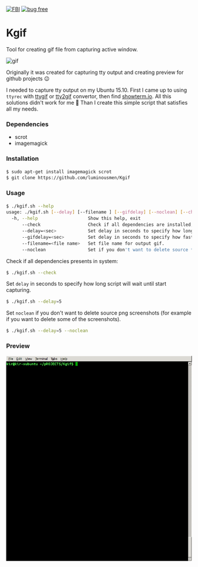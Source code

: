 [![FBI](https://img.shields.io/badge/%F0%9F%95%B5-FBI%20checked-green.svg)](https://www.fbi.gov/)
[![bug free](https://img.shields.io/badge/%F0%9F%90%9B-bug%20free-green.svg)](https://en.wikipedia.org/wiki/Software_bug)

Kgif
======

Tool for creating gif file from capturing active window.

![gif](https://camo.githubusercontent.com/38df9b507042dded48415dbb5a5a3c4966ea324c/687474703a2f2f692e696d6775722e636f6d2f3965743864614e2e6a7067)

Originally it was created for capturing tty output and creating preview for github projects :wink:


I needed to capture tty output on my Ubuntu 15.10. First I came up to using ```ttyrec``` with [ttygif](https://github.com/icholy/ttygif) or [tty2gif](https://bitbucket.org/antocuni/tty2gif) convertor, then find [showterm.io](http://showterm.io/). All this solutions didn't work for me :grimacing: Than I create this simple script that satisfies all my needs.

### Dependencies

* scrot
* imagemagick


### Installation

```bash
$ sudo apt-get install imagemagick scrot
$ git clone https://github.com/luminousmen/Kgif
```

### Usage

```bash
$ ./kgif.sh --help
usage: ./kgif.sh [--delay] [--filename ] [--gifdelay] [--noclean] [--check] [-h]
  -h, --help                   Show this help, exit
      --check                  Check if all dependencies are installed, exit
      --delay=<sec>            Set delay in seconds to specify how long script will wait until start capturing.
      --gifdelay=<sec>         Set delay in seconds to specify how fast images appears in gif.
      --filename=<file name>   Set file name for output gif.
      --noclean                Set if you don't want to delete source *.png screenshots.

```

Check if all dependencies presents in system:
```bash
$ ./kgif.sh --check
```

Set ```delay``` in seconds to specify how long script will wait until start capturing.
```bash
$ ./kgif.sh --delay=5
```

Set ```noclean``` if you don't want to delete source png screenshots (for example if you want to delete some of the screenshots).
```bash
$ ./kgif.sh --delay=5 --noclean
```

### Preview

![preview](terminal.gif)
